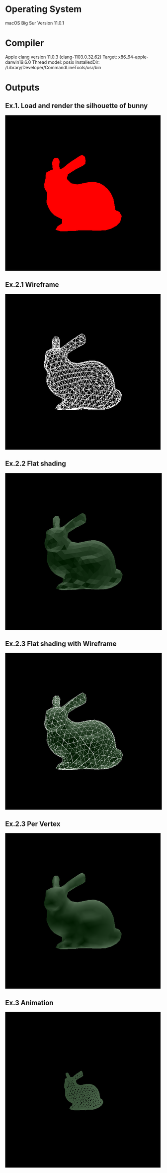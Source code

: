 # Operating System
macOS Big Sur Version 11.0.1

# Compiler
Apple clang version 11.0.3 (clang-1103.0.32.62)
Target: x86_64-apple-darwin19.6.0
Thread model: posix
InstalledDir: /Library/Developer/CommandLineTools/usr/bin

# Outputs
## Ex.1. Load and render the silhouette of bunny
![](img/result_1.png)

## Ex.2.1 Wireframe
![](img/wireframe.png)

## Ex.2.2 Flat shading
![](img/flat_1.png)

## Ex.2.3 Flat shading with Wireframe
![](img/flat_2.png)

## Ex.2.3 Per Vertex
![](img/per_vertex.png)

## Ex.3 Animation
![](img/animation.gif)